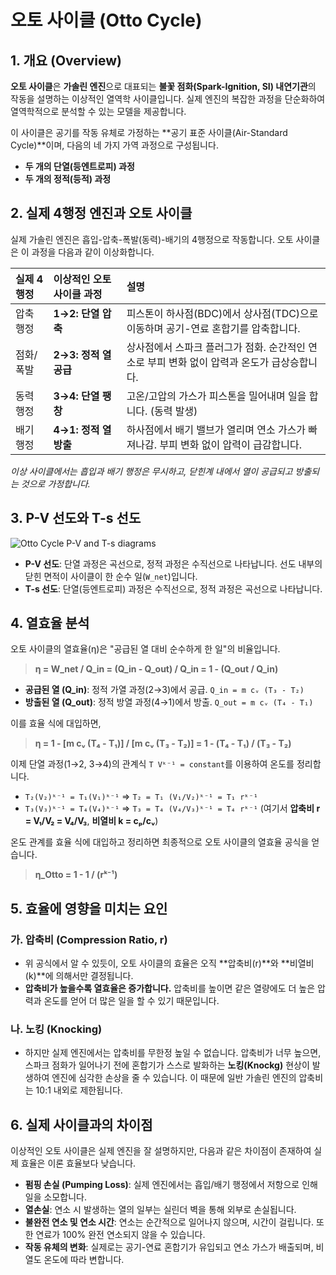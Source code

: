# 오토 사이클 (Otto Cycle)

## 1. 개요 (Overview)
**오토 사이클**은 **가솔린 엔진**으로 대표되는 **불꽃 점화(Spark-Ignition, SI) 내연기관**의 작동을 설명하는 이상적인 열역학 사이클입니다. 실제 엔진의 복잡한 과정을 단순화하여 열역학적으로 분석할 수 있는 모델을 제공합니다.

이 사이클은 공기를 작동 유체로 가정하는 **공기 표준 사이클(Air-Standard Cycle)**이며, 다음의 네 가지 가역 과정으로 구성됩니다.
- **두 개의 단열(등엔트로피) 과정**
- **두 개의 정적(등적) 과정**

## 2. 실제 4행정 엔진과 오토 사이클
실제 가솔린 엔진은 흡입-압축-폭발(동력)-배기의 4행정으로 작동합니다. 오토 사이클은 이 과정을 다음과 같이 이상화합니다.

| 실제 4행정 | 이상적인 오토 사이클 과정 | 설명 | 
| :--- | :--- | :--- |
| 압축 행정 | **1→2: 단열 압축** | 피스톤이 하사점(BDC)에서 상사점(TDC)으로 이동하며 공기-연료 혼합기를 압축합니다. | 
| 점화/폭발 | **2→3: 정적 열 공급** | 상사점에서 스파크 플러그가 점화. 순간적인 연소로 부피 변화 없이 압력과 온도가 급상승합니다. | 
| 동력 행정 | **3→4: 단열 팽창** | 고온/고압의 가스가 피스톤을 밀어내며 일을 합니다. (동력 발생) | 
| 배기 행정 | **4→1: 정적 열 방출** | 하사점에서 배기 밸브가 열리며 연소 가스가 빠져나감. 부피 변화 없이 압력이 급감합니다. | 

*이상 사이클에서는 흡입과 배기 행정은 무시하고, 닫힌계 내에서 열이 공급되고 방출되는 것으로 가정합니다.*

## 3. P-V 선도와 T-s 선도
![Otto Cycle P-V and T-s diagrams](https://i.imgur.com/3g7L3fK.png)

- **P-V 선도**: 단열 과정은 곡선으로, 정적 과정은 수직선으로 나타납니다. 선도 내부의 닫힌 면적이 사이클이 한 순수 일(`W_net`)입니다.
- **T-s 선도**: 단열(등엔트로피) 과정은 수직선으로, 정적 과정은 곡선으로 나타납니다.

## 4. 열효율 분석
오토 사이클의 열효율(η)은 "공급된 열 대비 순수하게 한 일"의 비율입니다.

> **η = W_net / Q_in = (Q_in - Q_out) / Q_in = 1 - (Q_out / Q_in)**

- **공급된 열 (Q_in)**: 정적 가열 과정(2→3)에서 공급. `Q_in = m cᵥ (T₃ - T₂)`
- **방출된 열 (Q_out)**: 정적 방열 과정(4→1)에서 방출. `Q_out = m cᵥ (T₄ - T₁)`

이를 효율 식에 대입하면,
> **η = 1 - [m cᵥ (T₄ - T₁)] / [m cᵥ (T₃ - T₂)] = 1 - (T₄ - T₁) / (T₃ - T₂)**

이제 단열 과정(1→2, 3→4)의 관계식 `T Vᵏ⁻¹ = constant`를 이용하여 온도를 정리합니다.
- `T₂(V₂)ᵏ⁻¹ = T₁(V₁)ᵏ⁻¹`  =>  `T₂ = T₁ (V₁/V₂)ᵏ⁻¹ = T₁ rᵏ⁻¹`
- `T₃(V₃)ᵏ⁻¹ = T₄(V₄)ᵏ⁻¹`  =>  `T₃ = T₄ (V₄/V₃)ᵏ⁻¹ = T₄ rᵏ⁻¹`
  (여기서 **압축비 r = V₁/V₂ = V₄/V₃**, **비열비 k = cₚ/cᵥ**)

온도 관계를 효율 식에 대입하고 정리하면 최종적으로 오토 사이클의 열효율 공식을 얻습니다.

> **η_Otto = 1 - 1 / (rᵏ⁻¹)**

## 5. 효율에 영향을 미치는 요인

### 가. 압축비 (Compression Ratio, r)
- 위 공식에서 알 수 있듯이, 오토 사이클의 효율은 오직 **압축비(r)**와 **비열비(k)**에 의해서만 결정됩니다.
- **압축비가 높을수록 열효율은 증가합니다.** 압축비를 높이면 같은 열량에도 더 높은 압력과 온도를 얻어 더 많은 일을 할 수 있기 때문입니다.

### 나. 노킹 (Knocking)
- 하지만 실제 엔진에서는 압축비를 무한정 높일 수 없습니다. 압축비가 너무 높으면, 스파크 점화가 일어나기 전에 혼합기가 스스로 발화하는 **노킹(Knockg)** 현상이 발생하여 엔진에 심각한 손상을 줄 수 있습니다. 이 때문에 일반 가솔린 엔진의 압축비는 10:1 내외로 제한됩니다.

## 6. 실제 사이클과의 차이점
이상적인 오토 사이클은 실제 엔진을 잘 설명하지만, 다음과 같은 차이점이 존재하여 실제 효율은 이론 효율보다 낮습니다.

- **펌핑 손실 (Pumping Loss)**: 실제 엔진에서는 흡입/배기 행정에서 저항으로 인해 일을 소모합니다.
- **열손실**: 연소 시 발생하는 열의 일부는 실린더 벽을 통해 외부로 손실됩니다.
- **불완전 연소 및 연소 시간**: 연소는 순간적으로 일어나지 않으며, 시간이 걸립니다. 또한 연료가 100% 완전 연소되지 않을 수 있습니다.
- **작동 유체의 변화**: 실제로는 공기-연료 혼합기가 유입되고 연소 가스가 배출되며, 비열도 온도에 따라 변합니다.